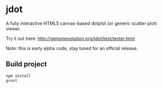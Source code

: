 jdot
====

A fully interactive HTML5 canvas-based dotplot (or generic scatter plot) viewer.

Try it out here:  http://genomevolution.org/jdot/test/tester.html

Note: this is early alpha code, stay tuned for an official release.

## Build project
```bash
npm install
grunt
```
